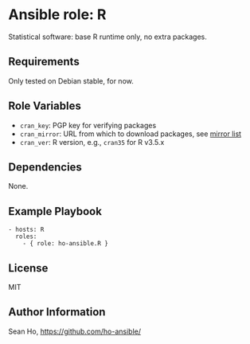 # Ansible role: R
Statistical software: 
base R runtime only, no extra packages.

## Requirements
Only tested on Debian stable, for now.

## Role Variables
+ `cran_key`: PGP key for verifying packages
+ `cran_mirror`: URL from which to download packages, see [mirror list](https://cran.r-project.org/mirrors.html)
+ `cran_ver`: R version, e.g., `cran35` for R v3.5.x

## Dependencies
None.

## Example Playbook

```
- hosts: R
  roles:
    - { role: ho-ansible.R }
```

## License
MIT

## Author Information
Sean Ho, https://github.com/ho-ansible/
